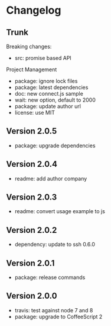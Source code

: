 
# Changelog

## Trunk

Breaking changes:
* src: promise based API

Project Management
* package: ignore lock files
* package: latest dependencies
* doc: new connect.js sample
* wait: new option, default to 2000
* package: update author url
* license: use MIT

## Version 2.0.5

* package: upgrade dependencies

## Version 2.0.4

* readme: add author company

## Version 2.0.3

* readme: convert usage example to js

## Version 2.0.2

* dependency: update to ssh 0.6.0

## Version 2.0.1

* package: release commands

## Version 2.0.0

* travis: test against node 7 and 8
* package: upgrade to CoffeeScript 2
